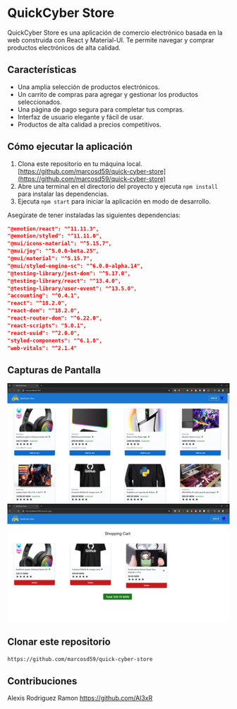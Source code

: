 # QuickCyber Store

QuickCyber Store es una aplicación de comercio electrónico basada en la web construida con React y Material-UI. Te permite navegar y comprar productos electrónicos de alta calidad.

## Características

- Una amplia selección de productos electrónicos.
- Un carrito de compras para agregar y gestionar los productos seleccionados.
- Una página de pago segura para completar tus compras.
- Interfaz de usuario elegante y fácil de usar.
- Productos de alta calidad a precios competitivos.

## Cómo ejecutar la aplicación

1. Clona este repositorio en tu máquina local.
   [https://github.com/marcosd59/quick-cyber-store](https://github.com/marcosd59/quick-cyber-store)
2. Abre una terminal en el directorio del proyecto y ejecuta `npm install` para instalar las dependencias.
3. Ejecuta `npm start` para iniciar la aplicación en modo de desarrollo.

Asegúrate de tener instaladas las siguientes dependencias:

```json
"@emotion/react": "^11.11.3",
"@emotion/styled": "^11.11.0",
"@mui/icons-material": "^5.15.7",
"@mui/joy": "^5.0.0-beta.25",
"@mui/material": "^5.15.7",
"@mui/styled-engine-sc": "^6.0.0-alpha.14",
"@testing-library/jest-dom": "^5.17.0",
"@testing-library/react": "^13.4.0",
"@testing-library/user-event": "^13.5.0",
"accounting": "^0.4.1",
"react": "^18.2.0",
"react-dom": "^18.2.0",
"react-router-dom": "^6.22.0",
"react-scripts": "5.0.1",
"react-uuid": "^2.0.0",
"styled-components": "^6.1.8",
"web-vitals": "^2.1.4"
```

## Capturas de Pantalla

![Captura de Pantalla 1](https://github.com/marcosd59/quick-cyber-store/blob/develop/src/img/Captura%20de%20pantalla%202024-02-05%20082801.png?raw=true)
![Captura de Pantalla 2](https://github.com/marcosd59/quick-cyber-store/blob/develop/src/img/Captura%20de%20pantalla%202024-02-05%20082816.png?raw=true)

## Clonar este repositorio

```bash
https://github.com/marcosd59/quick-cyber-store
```

## Contribuciones

Alexis Rodriguez Ramon https://github.com/Al3xR

